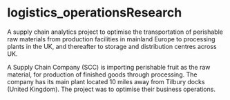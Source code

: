 # logistics_operationsResearch
A supply chain analytics project to optimise the transportation of perishable raw materials from production facilities in mainland Europe to processing plants in the UK, and thereafter to storage and distribution centres across UK.


A Supply Chain Company (SCC) is importing perishable fruit as the raw material, for production of finished goods 
through processing. The company has its main plant located 10 miles away from Tilbury docks (United Kingdom). 
The project was to optimise their business operations.
